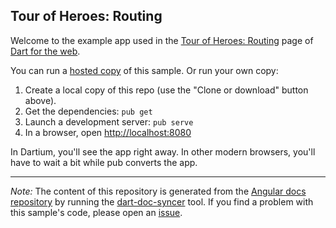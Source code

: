 ## Tour of Heroes: Routing

Welcome to the example app used in the
[Tour of Heroes: Routing](https://webdev.dartlang.org/angular/tutorial/toh-pt5) page
of [Dart for the web](https://webdev.dartlang.org).

You can run a [hosted copy](https://webdev.dartlang.org/examples/toh-5) of this
sample. Or run your own copy:

1. Create a local copy of this repo (use the "Clone or download" button above).
2. Get the dependencies: `pub get`
3. Launch a development server: `pub serve`
4. In a browser, open [http://localhost:8080](http://localhost:8080)

In Dartium, you'll see the app right away. In other modern browsers,
you'll have to wait a bit while pub converts the app.

---

*Note:* The content of this repository is generated from the
[Angular docs repository][docs repo] by running the
[dart-doc-syncer](//github.com/dart-lang/dart-doc-syncer) tool.
If you find a problem with this sample's code, please open an [issue][].

[docs repo]: //github.com/dart-lang/site-webdev/tree/4.x/examples/ng/doc/toh-5
[issue]: //github.com/dart-lang/site-webdev/issues/new?title=[4.x]%20examples/ng/doc/toh-5
